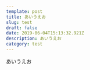 ```yaml
---
template: post
title: あいうえお
slug: test
draft: false
date: 2019-06-04T15:13:32.921Z
description: あいうえお
category: test
---
```

あいうえお
